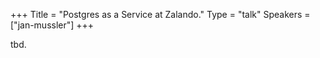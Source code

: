 +++
Title = "Postgres as a Service at Zalando."
Type = "talk"
Speakers = ["jan-mussler"]
+++

tbd.

